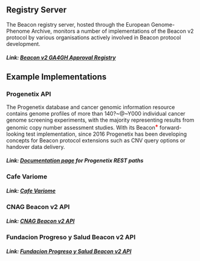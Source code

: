 ## Registry Server

The Beacon registry server, hosted through the European Genome-Phenome Archive, monitors
a number of implementations of the Beacon v2 protocol by various organisations actively involved
in Beacon protocol development.

##### Link: [Beacon v2 GA4GH Approval Registry](https://ga4gh-approval-service-registry-demo.ega-archive.org)

## Example Implementations

### Progenetix API

The Progenetix database and cancer genomic information resource contains genome profiles
of more than 140?~@~Y000 individual cancer genome screening experiments, with the majority
representing results from genomic copy number assessment studies. With its
Beacon<span style="color: red; font-weight: 800;"><sup>+</sup></span> forward-looking test
implementation, since 2016 Progenetix has been developing concepts for Beacon protocol extensions
such as CNV query options or handover data delivery.

##### Link: [Documentation page](implementations/org.progenetix.md) for Progenetix REST paths

### Cafe Variome

##### Link: [Cafe Variome](https://beaconv2.cafevariome.org/form)

### CNAG Beacon v2 API

##### Link: [CNAG Beacon v2 API](https://playground.rd-connect.eu/beacon2/api)

### Fundacion Progreso y Salud Beacon v2 API

##### Link: [Fundacion Progreso y Salud Beacon v2 API](https://csvs-beacon.clinbioinfosspa.es/csvs/ga4ghbeacon/v2/api/)
